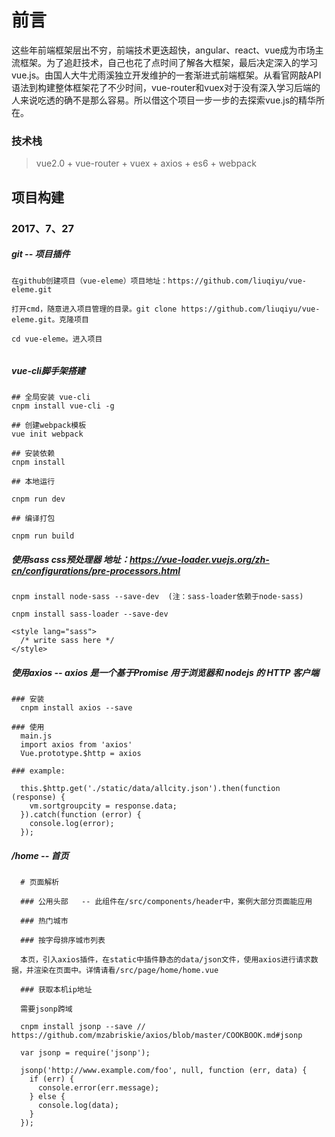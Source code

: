 # 前言

这些年前端框架层出不穷，前端技术更迭超快，angular、react、vue成为市场主流框架。为了追赶技术，自己也花了点时间了解各大框架，最后决定深入的学习vue.js。由国人大牛尤雨溪独立开发维护的一套渐进式前端框架。从看官网敲API语法到构建整体框架花了不少时间，vue-router和vuex对于没有深入学习后端的人来说吃透的确不是那么容易。所以借这个项目一步一步的去探索vue.js的精华所在。

### 技术栈

> vue2.0 + vue-router + vuex + axios + es6 + webpack

## 项目构建

### 2017、7、27  

##### git -- 项目插件
```
在github创建项目（vue-eleme）项目地址：https://github.com/liuqiyu/vue-eleme.git

打开cmd，随意进入项目管理的目录。git clone https://github.com/liuqiyu/vue-eleme.git。克隆项目

cd vue-eleme。进入项目
    
```

##### vue-cli脚手架搭建
```
## 全局安装 vue-cli
cnpm install vue-cli -g

## 创建webpack模板
vue init webpack

## 安装依赖
cnpm install

## 本地运行

cnpm run dev

## 编译打包

cnpm run build
```

##### 使用sass css预处理器  地址：https://vue-loader.vuejs.org/zh-cn/configurations/pre-processors.html
```
cnpm install node-sass --save-dev  (注：sass-loader依赖于node-sass)

cnpm install sass-loader --save-dev

<style lang="sass">
  /* write sass here */
</style>

```

##### 使用axios  -- axios 是一个基于Promise 用于浏览器和 nodejs 的 HTTP 客户端
```
### 安装 
  cnpm install axios --save

### 使用
  main.js
  import axios from 'axios'
  Vue.prototype.$http = axios
  
### example:
  
  this.$http.get('./static/data/allcity.json').then(function (response) {
    vm.sortgroupcity = response.data;
  }).catch(function (error) {
    console.log(error);
  });
```

##### /home -- 首页
```
  # 页面解析
  
  ### 公用头部   -- 此组件在/src/components/header中，案例大部分页面能应用
  
  ### 热门城市
    
  ### 按字母排序城市列表
  
  本页，引入axios插件，在static中插件静态的data/json文件，使用axios进行请求数据，并渲染在页面中。详情请看/src/page/home/home.vue
  
  ### 获取本机ip地址
  
  需要jsonp跨域
  
  cnpm install jsonp --save // https://github.com/mzabriskie/axios/blob/master/COOKBOOK.md#jsonp
  
  var jsonp = require('jsonp');
  
  jsonp('http://www.example.com/foo', null, function (err, data) {
    if (err) {
      console.error(err.message);
    } else {
      console.log(data);
    }
  });
  
  
  

```

